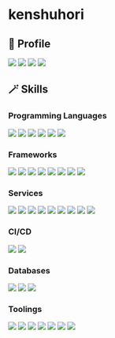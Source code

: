 # kenshuhori

## 👤 Profile
[![](https://img.shields.io/badge/-GitHub-181717?style=flat&logoColor=white&logo=GitHub)](https://github.com/kenshuhori/)
[![](https://img.shields.io/badge/-Twitter-1D9BF0?style=flat&logoColor=white&logo=Twitter)](https://twitter.com/kenshuhori/)
[![](https://img.shields.io/badge/-はてなブログ-00A4DE?style=flat&logoColor=white&logo=HatenaBookmark)](https://kenshuhori.hatenablog.jp/)
[![](https://img.shields.io/badge/-Trello(本棚)-0052CC?style=flat&logoColor=white&logo=Trello)](https://trello.com/b/1Dg3iZzE/kenshuhori%E3%81%AE%E6%9C%AC%E6%A3%9A/)

## 🪄 Skills

### Programming Languages

[![](https://img.shields.io/badge/-JavaScript-F7DF1E?style=flat&logoColor=white&logo=javascript)](https://github.com/kenshuhori)
[![](https://img.shields.io/badge/-Python-3776AB?style=flat&logoColor=white&logo=python)](https://github.com/kenshuhori)
[![](https://img.shields.io/badge/-Ruby-CB171E?style=flat&logoColor=white&logo=ruby)](https://github.com/kenshuhori)
[![](https://img.shields.io/badge/-Rust-000000?style=flat&logoColor=white&logo=rust)](https://github.com/kenshuhori)
[![](https://img.shields.io/badge/-TypeScript-007ACC?style=flat&logoColor=white&logo=typescript)](https://github.com/kenshuhori)
[![](https://img.shields.io/badge/-YAML-CB171E?style=flat&logoColor=white&logo=yaml)](https://github.com/kenshuhori)

### Frameworks

[![](https://img.shields.io/badge/-Apollo%20GraphQL-311C87?style=flat&logoColor=white&logo=apollographql)](https://github.com/kenshuhori)
[![](https://img.shields.io/badge/-Chakura%20UI-319795?style=flat&logoColor=white&logo=chakraui)](https://github.com/kenshuhori)
[![](https://img.shields.io/badge/-Next.js-000000?style=flat&logoColor=white&logo=nextdotjs)](https://github.com/kenshuhori)
[![](https://img.shields.io/badge/-Prisma-2D3748?style=flat&logoColor=white&logo=prisma)](https://github.com/kenshuhori)
[![](https://img.shields.io/badge/-React-61DAFB?style=flat&logoColor=white&logo=react)](https://github.com/kenshuhori)
[![](https://img.shields.io/badge/-RedWoodJS%20-bf4722?style=flat&logoColor=white&logo=redwoodjs)](https://github.com/kenshuhori)
[![](https://img.shields.io/badge/-Ruby%20on%20Rails%20-CB171E?style=flat&logoColor=white&logo=RubyonRails)](https://github.com/kenshuhori)
[![](https://img.shields.io/badge/-Vue.js%20-42b883?style=flat&logoColor=white&logo=vue.js)](https://github.com/kenshuhori)

### Services

[![](https://img.shields.io/badge/-AWS-232F3E?style=flat&logoColor=white&logo=amazon-aws)](https://github.com/kenshuhori)
[![](https://img.shields.io/badge/-Auth0-000000?style=flat&logoColor=white&logo=auth0)](https://github.com/kenshuhori)
[![](https://img.shields.io/badge/-Datadog-632CA6?style=flat&logoColor=white&logo=datadog)](https://github.com/kenshuhori)
[![](https://img.shields.io/badge/-Firebase-FFCA28?style=flat&logoColor=white&logo=firebase)](https://github.com/kenshuhori)
[![](https://img.shields.io/badge/-GCP-4285F4?style=flat&logoColor=white&logo=google-cloud)](https://github.com/kenshuhori)
[![](https://img.shields.io/badge/-GoogleAppsScript-4285F4?style=flat&logoColor=white&logo=GoogleAppsScript)](https://github.com/kenshuhori)
[![](https://img.shields.io/badge/-Sentry-FB4226?style=flat&logoColor=white&logo=sentry)](https://github.com/kenshuhori)
[![](https://img.shields.io/badge/-Stripe-635bff?style=flat&logoColor=white&logo=stripe)](https://github.com/kenshuhori)
[![](https://img.shields.io/badge/-Twilio-F22F46?style=flat&logoColor=white&logo=twilio)](https://github.com/kenshuhori)

### CI/CD

[![](https://img.shields.io/badge/-CircleCI-343434?style=flat&logoColor=white&logo=circleci)](https://github.com/kenshuhori)
[![](https://img.shields.io/badge/-GitHub%20Actions-2088FF?style=flat&logoColor=white&logo=github-actions)](https://github.com/kenshuhori)

### Databases

[![](https://img.shields.io/badge/-MySQL-4479a1?style=flat&logoColor=white&logo=mysql)](https://github.com/kenshuhori)
[![](https://img.shields.io/badge/-Redis-DC382D?style=flat&logoColor=white&logo=redis)](https://github.com/kenshuhori)
[![](https://img.shields.io/badge/-Postgres-4169E1?style=flat&logoColor=white&logo=postgresql)](https://github.com/kenshuhori)

### Toolings

[![](https://img.shields.io/badge/-Alfred-5C1F87?style=flat&logoColor=white&logo=alfred)](https://github.com/kenshuhori)
[![](https://img.shields.io/badge/-Asana-F06A6A?style=flat&logoColor=white&logo=asana)](https://github.com/kenshuhori)
[![](https://img.shields.io/badge/-Docker-2496ed?style=flat&logoColor=white&logo=docker)](https://github.com/kenshuhori)
[![](https://img.shields.io/badge/-diagrams.net-F08705?style=flat&logoColor=white&logo=diagrams.net)](https://github.com/kenshuhori)
[![](https://img.shields.io/badge/-Elasticsearch-005571?style=flat&logoColor=white&logo=Elasticsearch)](https://github.com/kenshuhori)
[![](https://img.shields.io/badge/-Terraform-623CE4?style=flat&logoColor=white&logo=terraform)](https://github.com/kenshuhori)
[![](https://img.shields.io/badge/-Visual%20Studio%20Code-5C2D91?style=flat&logoColor=white&logo=visual-studio)](https://github.com/kenshuhori)
